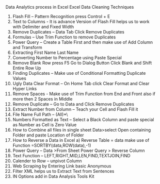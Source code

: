Data Analytics process in Excel
Excel Data Cleaning Techniques
1)	Flash Fill – Pattern Recognition press Control + E
2)	Text to Columns - It is advance Version of Flash Fill helps us to work with Delimiter and Fixed Width
3)	Remove Duplicates – Data Tab Click Remove Duplicates 
4)	Formulas – Use Trim Function to remove Duplicates
5)	Power Query – Create a Table First and then make use of Add Column and Transform
6)	Extracting First Name Last Name
7)	Converting Number to Percentage using Paste Special
8)	Remove Blank Row press F5 Go to Dialog Button Click Blank and Shift Entire Row Up
9)	Finding Duplicates – Make use of Conditional Formatting Duplicate Values
10)	Ugly Data Clear Format – On Home Tab click Clear Format and Clear Hyper Links
11)	Remove Spaces -  Make use of Trim Function from End and Front also if more then 2 Spaces in Middle
12)	Remove Duplicate – Go to Data and Click Remove Duplicates
13)	Extract Number from Column – Teach your Cell and Flash Fill it
14)	File Name Full Path – (All)*\
15)	Numbers Formatted as Text – Select a Black Column and paste special as Number as Cell is Zero Value
16)	How to Combine all files in single sheet Data>select Open containing Folder and paste Location of Folder
17)	How to Reverse a Data in Excel a) Reverse Table = data make use of Function =SORTBY(data,ROW(data),-1)
18)	Power Query – Data >From Sheet Power Query > Reverse Column
19)	Text Function – LEFT,RIGHT,MID,LEN,FIND,TEXTJOIN,FIND
20)	Calender to Row – unpivot Column
21)	Web Scraping by Entering Link basic Anonymous
22)	Filter XML helps us to Extract Text from Sentences
23) IN Options add in Data Analysis Tools Kit 
